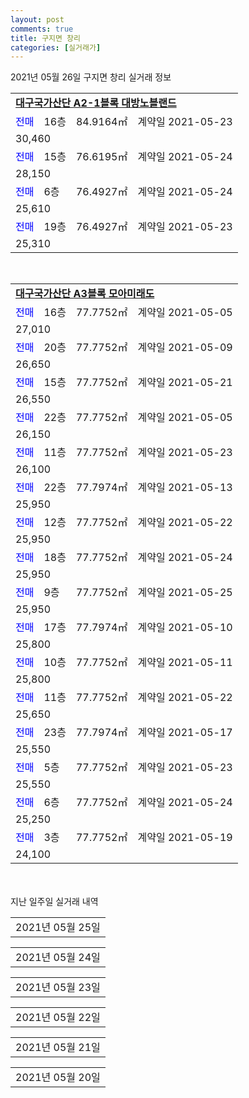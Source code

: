 ```yaml
---
layout: post
comments: true
title: 구지면 창리
categories: [실거래가]
---
```


2021년 05월 26일 구지면 창리 실거래 정보

<table>
  <tr>
    <td colspan="4" style="font-weight: bold;"><a href="https://search.naver.com/search.naver?query=대구국가산단 A2-1블록 대방노블랜드">대구국가산단 A2-1블록 대방노블랜드</a></td>
  </tr>
    
  <tr>
    <td><a style="color: blue">전매</a></td>
    <td>16층</td>
    <td>84.9164㎡</td>
    <td>계약일 2021-05-23</td>
  </tr>
  <tr>
    <td colspan="4">30,460</td>
  </tr>
    
  <tr>
    <td><a style="color: blue">전매</a></td>
    <td>15층</td>
    <td>76.6195㎡</td>
    <td>계약일 2021-05-24</td>
  </tr>
  <tr>
    <td colspan="4">28,150</td>
  </tr>
    
  <tr>
    <td><a style="color: blue">전매</a></td>
    <td>6층</td>
    <td>76.4927㎡</td>
    <td>계약일 2021-05-24</td>
  </tr>
  <tr>
    <td colspan="4">25,610</td>
  </tr>
    
  <tr>
    <td><a style="color: blue">전매</a></td>
    <td>19층</td>
    <td>76.4927㎡</td>
    <td>계약일 2021-05-23</td>
  </tr>
  <tr>
    <td colspan="4">25,310</td>
  </tr>
    
</table>
<br>
<table>
  <tr>
    <td colspan="4" style="font-weight: bold;"><a href="https://search.naver.com/search.naver?query=대구국가산단 A3블록 모아미래도">대구국가산단 A3블록 모아미래도</a></td>
  </tr>
    
  <tr>
    <td><a style="color: blue">전매</a></td>
    <td>16층</td>
    <td>77.7752㎡</td>
    <td>계약일 2021-05-05</td>
  </tr>
  <tr>
    <td colspan="4">27,010</td>
  </tr>
    
  <tr>
    <td><a style="color: blue">전매</a></td>
    <td>20층</td>
    <td>77.7752㎡</td>
    <td>계약일 2021-05-09</td>
  </tr>
  <tr>
    <td colspan="4">26,650</td>
  </tr>
    
  <tr>
    <td><a style="color: blue">전매</a></td>
    <td>15층</td>
    <td>77.7752㎡</td>
    <td>계약일 2021-05-21</td>
  </tr>
  <tr>
    <td colspan="4">26,550</td>
  </tr>
    
  <tr>
    <td><a style="color: blue">전매</a></td>
    <td>22층</td>
    <td>77.7752㎡</td>
    <td>계약일 2021-05-05</td>
  </tr>
  <tr>
    <td colspan="4">26,150</td>
  </tr>
    
  <tr>
    <td><a style="color: blue">전매</a></td>
    <td>11층</td>
    <td>77.7752㎡</td>
    <td>계약일 2021-05-23</td>
  </tr>
  <tr>
    <td colspan="4">26,100</td>
  </tr>
    
  <tr>
    <td><a style="color: blue">전매</a></td>
    <td>22층</td>
    <td>77.7974㎡</td>
    <td>계약일 2021-05-13</td>
  </tr>
  <tr>
    <td colspan="4">25,950</td>
  </tr>
    
  <tr>
    <td><a style="color: blue">전매</a></td>
    <td>12층</td>
    <td>77.7752㎡</td>
    <td>계약일 2021-05-22</td>
  </tr>
  <tr>
    <td colspan="4">25,950</td>
  </tr>
    
  <tr>
    <td><a style="color: blue">전매</a></td>
    <td>18층</td>
    <td>77.7752㎡</td>
    <td>계약일 2021-05-24</td>
  </tr>
  <tr>
    <td colspan="4">25,950</td>
  </tr>
    
  <tr>
    <td><a style="color: blue">전매</a></td>
    <td>9층</td>
    <td>77.7752㎡</td>
    <td>계약일 2021-05-25</td>
  </tr>
  <tr>
    <td colspan="4">25,950</td>
  </tr>
    
  <tr>
    <td><a style="color: blue">전매</a></td>
    <td>17층</td>
    <td>77.7974㎡</td>
    <td>계약일 2021-05-10</td>
  </tr>
  <tr>
    <td colspan="4">25,800</td>
  </tr>
    
  <tr>
    <td><a style="color: blue">전매</a></td>
    <td>10층</td>
    <td>77.7752㎡</td>
    <td>계약일 2021-05-11</td>
  </tr>
  <tr>
    <td colspan="4">25,800</td>
  </tr>
    
  <tr>
    <td><a style="color: blue">전매</a></td>
    <td>11층</td>
    <td>77.7752㎡</td>
    <td>계약일 2021-05-22</td>
  </tr>
  <tr>
    <td colspan="4">25,650</td>
  </tr>
    
  <tr>
    <td><a style="color: blue">전매</a></td>
    <td>23층</td>
    <td>77.7974㎡</td>
    <td>계약일 2021-05-17</td>
  </tr>
  <tr>
    <td colspan="4">25,550</td>
  </tr>
    
  <tr>
    <td><a style="color: blue">전매</a></td>
    <td>5층</td>
    <td>77.7752㎡</td>
    <td>계약일 2021-05-23</td>
  </tr>
  <tr>
    <td colspan="4">25,550</td>
  </tr>
    
  <tr>
    <td><a style="color: blue">전매</a></td>
    <td>6층</td>
    <td>77.7752㎡</td>
    <td>계약일 2021-05-24</td>
  </tr>
  <tr>
    <td colspan="4">25,250</td>
  </tr>
    
  <tr>
    <td><a style="color: blue">전매</a></td>
    <td>3층</td>
    <td>77.7752㎡</td>
    <td>계약일 2021-05-19</td>
  </tr>
  <tr>
    <td colspan="4">24,100</td>
  </tr>
    
</table>
    
<div style="margin-top: 50px; margin-bottom: 13px">지난 일주일 실거래 내역</div>

  <table style="width: 100%; margin-bottom: 1px">
      <tr class="header">
        <td>2021년 05월 25일</td>
      </tr>
      <tr class="child" style="display: none">
        <td>
            
        <table>
          <tr>
            <td colspan="4" style="font-weight: bold;"><a href="https://search.naver.com/search.naver?query=대구국가산단 A2-1블록 대방노블랜드">대구국가산단 A2-1블록 대방노블랜드</a></td>
          </tr>

          <tr>
            <td><a style="color: blue">전매</a></td>
            <td>21층</td>
            <td>84.9164㎡</td>
            <td>계약일 2021-05-22</td>
          </tr>
          <tr>
            <td colspan="4">29,820</td>
          </tr>
    
        </table>
        <table style="margin-top: 5px">
          <tr>
            <td colspan="4" style="font-weight: bold;"><a href="https://search.naver.com/search.naver?query=대구국가산단 A3블록 모아미래도">대구국가산단 A3블록 모아미래도</a></td>
          </tr>
    
          <tr>
            <td><a style="color: blue">전매</a></td>
            <td>13층</td>
            <td>77.7752㎡</td>
            <td>계약일 2021-05-09</td>
          </tr>
          <tr>
            <td colspan="4">26,750</td>
          </tr>
    
          <tr>
            <td><a style="color: blue">전매</a></td>
            <td>15층</td>
            <td>77.7752㎡</td>
            <td>계약일 2021-05-21</td>
          </tr>
          <tr>
            <td colspan="4">26,250</td>
          </tr>
    
          <tr>
            <td><a style="color: blue">전매</a></td>
            <td>17층</td>
            <td>77.7752㎡</td>
            <td>계약일 2021-05-18</td>
          </tr>
          <tr>
            <td colspan="4">26,150</td>
          </tr>
    
          <tr>
            <td><a style="color: blue">전매</a></td>
            <td>13층</td>
            <td>77.7974㎡</td>
            <td>계약일 2021-05-23</td>
          </tr>
          <tr>
            <td colspan="4">26,150</td>
          </tr>
    
          <tr>
            <td><a style="color: blue">전매</a></td>
            <td>20층</td>
            <td>77.7974㎡</td>
            <td>계약일 2021-05-18</td>
          </tr>
          <tr>
            <td colspan="4">26,100</td>
          </tr>
    
          <tr>
            <td><a style="color: blue">전매</a></td>
            <td>23층</td>
            <td>77.7752㎡</td>
            <td>계약일 2021-05-18</td>
          </tr>
          <tr>
            <td colspan="4">25,550</td>
          </tr>
    
          <tr>
            <td><a style="color: blue">전매</a></td>
            <td>16층</td>
            <td>77.7974㎡</td>
            <td>계약일 2021-05-20</td>
          </tr>
          <tr>
            <td colspan="4">25,550</td>
          </tr>
    
          <tr>
            <td><a style="color: blue">전매</a></td>
            <td>12층</td>
            <td>77.7752㎡</td>
            <td>계약일 2021-05-19</td>
          </tr>
          <tr>
            <td colspan="4">25,250</td>
          </tr>
    
        </table>
    
        </td>
      </tr>
  </table>
    
  <table style="width: 100%; margin-bottom: 1px">
      <tr class="header">
        <td>2021년 05월 24일</td>
      </tr>
      <tr class="child" style="display: none">
        <td>
            
        <table>
          <tr>
            <td colspan="4" style="font-weight: bold;"><a href="https://search.naver.com/search.naver?query=실거래정보없음">실거래정보없음</a></td>
          </tr>

        </table>
    
        </td>
      </tr>
  </table>
    
  <table style="width: 100%; margin-bottom: 1px">
      <tr class="header">
        <td>2021년 05월 23일</td>
      </tr>
      <tr class="child" style="display: none">
        <td>
            
        <table>
          <tr>
            <td colspan="4" style="font-weight: bold;"><a href="https://search.naver.com/search.naver?query=대구국가산단 A2-1블록 대방노블랜드">대구국가산단 A2-1블록 대방노블랜드</a></td>
          </tr>

          <tr>
            <td><a style="color: blue">전매</a></td>
            <td>13층</td>
            <td>84.9425㎡</td>
            <td>계약일 2021-05-18</td>
          </tr>
          <tr>
            <td colspan="4">32,560</td>
          </tr>
    
          <tr>
            <td><a style="color: blue">전매</a></td>
            <td>23층</td>
            <td>84.9164㎡</td>
            <td>계약일 2021-05-20</td>
          </tr>
          <tr>
            <td colspan="4">31,760</td>
          </tr>
    
          <tr>
            <td><a style="color: blue">전매</a></td>
            <td>13층</td>
            <td>84.9164㎡</td>
            <td>계약일 2021-05-20</td>
          </tr>
          <tr>
            <td colspan="4">30,460</td>
          </tr>
    
          <tr>
            <td><a style="color: blue">전매</a></td>
            <td>21층</td>
            <td>84.9164㎡</td>
            <td>계약일 2021-05-20</td>
          </tr>
          <tr>
            <td colspan="4">30,260</td>
          </tr>
    
          <tr>
            <td><a style="color: blue">전매</a></td>
            <td>17층</td>
            <td>84.9425㎡</td>
            <td>계약일 2021-05-15</td>
          </tr>
          <tr>
            <td colspan="4">28,800</td>
          </tr>
    
          <tr>
            <td><a style="color: blue">전매</a></td>
            <td>20층</td>
            <td>84.9425㎡</td>
            <td>계약일 2021-05-15</td>
          </tr>
          <tr>
            <td colspan="4">28,800</td>
          </tr>
    
        </table>
        <table style="margin-top: 5px">
          <tr>
            <td colspan="4" style="font-weight: bold;"><a href="https://search.naver.com/search.naver?query=대구국가산단 A3블록 모아미래도">대구국가산단 A3블록 모아미래도</a></td>
          </tr>
    
          <tr>
            <td><a style="color: blue">전매</a></td>
            <td>21층</td>
            <td>77.7752㎡</td>
            <td>계약일 2021-05-08</td>
          </tr>
          <tr>
            <td colspan="4">25,800</td>
          </tr>
    
        </table>
    
        </td>
      </tr>
  </table>
    
  <table style="width: 100%; margin-bottom: 1px">
      <tr class="header">
        <td>2021년 05월 22일</td>
      </tr>
      <tr class="child" style="display: none">
        <td>
            
        <table>
          <tr>
            <td colspan="4" style="font-weight: bold;"><a href="https://search.naver.com/search.naver?query=대구국가산단 영무예다음">대구국가산단 영무예다음</a></td>
          </tr>

          <tr>
            <td><a style="color: darkgoldenrod">월세</a></td>
            <td>10층</td>
            <td>67.9389㎡</td>
            <td>계약일 2021-04-10</td>
          </tr>
          <tr>
            <td colspan="4">50 (1,000)</td>
          </tr>
    
          <tr>
            <td><a style="color: darkgreen">전세</a></td>
            <td>14층</td>
            <td>84.9966㎡</td>
            <td>계약일 2021-05-08</td>
          </tr>
          <tr>
            <td colspan="4">18,000</td>
          </tr>
    
          <tr>
            <td><a style="color: darkgreen">전세</a></td>
            <td>23층</td>
            <td>84.9966㎡</td>
            <td>계약일 2021-05-20</td>
          </tr>
          <tr>
            <td colspan="4">20,000</td>
          </tr>
    
        </table>
    
        </td>
      </tr>
  </table>
    
  <table style="width: 100%; margin-bottom: 1px">
      <tr class="header">
        <td>2021년 05월 21일</td>
      </tr>
      <tr class="child" style="display: none">
        <td>
            
        <table>
          <tr>
            <td colspan="4" style="font-weight: bold;"><a href="https://search.naver.com/search.naver?query=대구국가산단 A2-1블록 대방노블랜드">대구국가산단 A2-1블록 대방노블랜드</a></td>
          </tr>

          <tr>
            <td><a style="color: blue">전매</a></td>
            <td>22층</td>
            <td>84.9425㎡</td>
            <td>계약일 2021-05-18</td>
          </tr>
          <tr>
            <td colspan="4">33,600</td>
          </tr>
    
          <tr>
            <td><a style="color: blue">전매</a></td>
            <td>15층</td>
            <td>76.6195㎡</td>
            <td>계약일 2021-05-17</td>
          </tr>
          <tr>
            <td colspan="4">28,100</td>
          </tr>
    
          <tr>
            <td><a style="color: blue">전매</a></td>
            <td>16층</td>
            <td>76.4927㎡</td>
            <td>계약일 2021-05-13</td>
          </tr>
          <tr>
            <td colspan="4">26,710</td>
          </tr>
    
          <tr>
            <td><a style="color: blue">전매</a></td>
            <td>5층</td>
            <td>76.4927㎡</td>
            <td>계약일 2021-04-24</td>
          </tr>
          <tr>
            <td colspan="4">24,760</td>
          </tr>
    
          <tr>
            <td><a style="color: blue">전매</a></td>
            <td>6층</td>
            <td>76.4927㎡</td>
            <td>계약일 2021-05-18</td>
          </tr>
          <tr>
            <td colspan="4">24,010</td>
          </tr>
    
          <tr>
            <td><a style="color: blue">전매</a></td>
            <td>1층</td>
            <td>76.4927㎡</td>
            <td>계약일 2021-05-19</td>
          </tr>
          <tr>
            <td colspan="4">23,310</td>
          </tr>
    
          <tr>
            <td><a style="color: blue">전매</a></td>
            <td>4층</td>
            <td>76.4927㎡</td>
            <td>계약일 2021-05-18</td>
          </tr>
          <tr>
            <td colspan="4">22,510</td>
          </tr>
    
        </table>
        <table style="margin-top: 5px">
          <tr>
            <td colspan="4" style="font-weight: bold;"><a href="https://search.naver.com/search.naver?query=대구국가산단 A3블록 모아미래도">대구국가산단 A3블록 모아미래도</a></td>
          </tr>
    
          <tr>
            <td><a style="color: blue">전매</a></td>
            <td>8층</td>
            <td>77.7752㎡</td>
            <td>계약일 2021-04-26</td>
          </tr>
          <tr>
            <td colspan="4">26,100</td>
          </tr>
    
          <tr>
            <td><a style="color: blue">전매</a></td>
            <td>1층</td>
            <td>77.7974㎡</td>
            <td>계약일 2021-05-15</td>
          </tr>
          <tr>
            <td colspan="4">23,760</td>
          </tr>
    
        </table>
    
        </td>
      </tr>
  </table>
    
  <table style="width: 100%; margin-bottom: 1px">
      <tr class="header">
        <td>2021년 05월 20일</td>
      </tr>
      <tr class="child" style="display: none">
        <td>
            
        <table>
          <tr>
            <td colspan="4" style="font-weight: bold;"><a href="https://search.naver.com/search.naver?query=실거래정보없음">실거래정보없음</a></td>
          </tr>

        </table>
    
        </td>
      </tr>
  </table>
    

